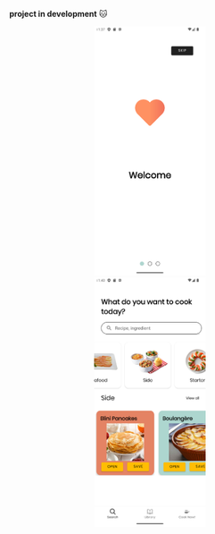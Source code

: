 **project in development** :cat:


<div align="center">
  <img src="/screens/on_boarding.png" alt="On Boarding Screenshot" width="200"/>
</div>

<div align="center">
  <img src="/screens/search.png" alt="Search Screenshot" width="200"/>
</div>
